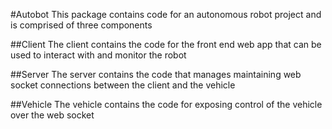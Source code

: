 #Autobot
This package contains code for an autonomous robot project and is comprised of three components

##Client
The client contains the code for the front end web app that can be used to interact with and monitor the robot

##Server
The server contains the code that manages maintaining web socket connections between the client and the vehicle

##Vehicle
The vehicle contains the code for exposing control of the vehicle over the web socket
